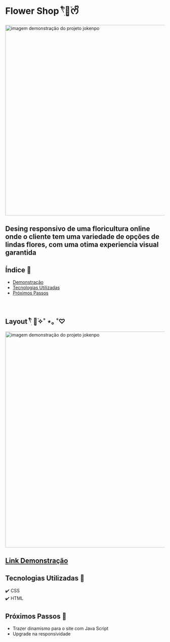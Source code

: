 # Flower Shop 𓍢ִ໋🌺͙֒ᰔᩚ


<img src="https://github.com/camylla14/E-Commerce-Flower-Shop/assets/150981282/8a2da67f-b537-4f68-a14d-82f2494541d8" alt="imagem demonstração do projeto jokenpo" width="600" >



## Desing responsivo de uma floricultura online onde o cliente tem uma variedade de opções de lindas flores, com uma otima experiencia visual garantida

## Índice 🔎
- [Demonstração](#-link-demonstração)
- [Tecnologias Utilizadas](#-tecnologias-utilizadas)
- [Próximos Passos](#-próximos-passos)


<br> 


## Layout 𓍢ִ໋ 🌷͙֒✧˚ ⋆｡ ˚♡
<img src="https://github.com/camylla14/E-Commerce-Flower-Shop/assets/150981282/67032623-2404-461e-8e33-f11286007692" alt="imagem demonstração do projeto jokenpo" width="680" >

## [Link Demonstração](https://commerce-flower-shop.netlify.app/)

## Tecnologias Utilizadas 💠
✔️ CSS
<br>
✔️ HTML

## Próximos Passos 📣
- Trazer dinamismo para o site com Java Script
- Upgrade na responsividade
